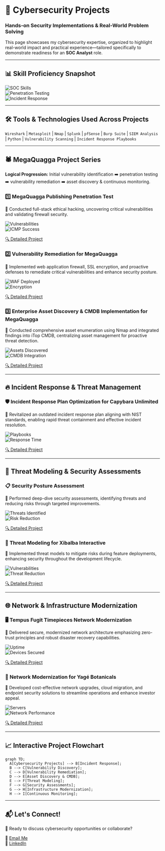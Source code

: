 # 🚀 **Cybersecurity Projects**  
### **Hands-on Security Implementations & Real-World Problem Solving**  
This page showcases my cybersecurity expertise, organized to highlight real-world impact and practical experience—tailored specifically to demonstrate readiness for an **SOC Analyst** role.

---

## 📊 **Skill Proficiency Snapshot**
![SOC Skills](https://img.shields.io/badge/SOC%20Skills-Advanced-2A9D8F)  
![Penetration Testing](https://img.shields.io/badge/Pen%20Testing-Intermediate-264653)  
![Incident Response](https://img.shields.io/badge/IR-Expert-2A9D8F)

---

## 🛠️ **Tools & Technologies Used Across Projects**
`Wireshark` | `Metasploit` | `Nmap` | `Splunk` | `pfSense` | `Burp Suite` | `SIEM Analysis` | `Python` | `Vulnerability Scanning` | `Incident Response Playbooks`

---

## 🕷️ **MegaQuagga Project Series**
**Logical Progression:** Initial vulnerability identification ➡️ penetration testing ➡️ vulnerability remediation ➡️ asset discovery & continuous monitoring.

### 1️⃣ **MegaQuagga Publishing Penetration Test**  
🔹 Conducted full-stack ethical hacking, uncovering critical vulnerabilities and validating firewall security.

![Vulnerabilities](https://img.shields.io/badge/Vulnerabilities%20Identified-5+-2A9D8F)  
![ICMP Success](https://img.shields.io/badge/ICMP%20Success%20Rate-100%25%20Restored-264653)

[🔍 Detailed Project](projects/MegaQuagga_pentesting_report_preparation.md)

### 2️⃣ **Vulnerability Remediation for MegaQuagga**  
🔹 Implemented web application firewall, SSL encryption, and proactive defenses to remediate critical vulnerabilities and enhance security posture.

![WAF Deployed](https://img.shields.io/badge/WAF%20Deployment-Completed-2A9D8F)  
![Encryption](https://img.shields.io/badge/Traffic%20Encryption-Enabled-264653)

[🔍 Detailed Project](projects/Vulnerability%20Remediation%20for%20MegaQuagga.md)

### 3️⃣ **Enterprise Asset Discovery & CMDB Implementation for MegaQuagga**
🔹 Conducted comprehensive asset enumeration using Nmap and integrated findings into iTop CMDB, centralizing asset management for proactive threat detection.

![Assets Discovered](https://img.shields.io/badge/Assets%20Discovered-30+-2A9D8F)  
![CMDB Integration](https://img.shields.io/badge/CMDB%20Integration-iTop-264653)

[🔍 Detailed Project](projects/enterprise_asset_discovery.md)

---

## 🔥 **Incident Response & Threat Management**  
### 🛡️ **Incident Response Plan Optimization for Capybara Unlimited**  
🔹 Revitalized an outdated incident response plan aligning with NIST standards, enabling rapid threat containment and effective incident resolution.

![Playbooks](https://img.shields.io/badge/Playbooks%20Developed-3+-2A9D8F)  
![Response Time](https://img.shields.io/badge/Response%20Time-30%25%20Improvement-264653)

[🔍 Detailed Project](projects/IRP_review_capybara_unlimited.md)

---

## 🎯 **Threat Modeling & Security Assessments**  
### 📋 **Security Posture Assessment**  
🔹 Performed deep-dive security assessments, identifying threats and reducing risks through targeted improvements.

![Threats Identified](https://img.shields.io/badge/Threats%20Identified-12+-2A9D8F)  
![Risk Reduction](https://img.shields.io/badge/Risk%20Reduction-25%25-264653)

[🔍 Detailed Project](projects/assess-business-security-posture.md)

### 🎯 **Threat Modeling for Xibalba Interactive**  
🔹 Implemented threat models to mitigate risks during feature deployments, enhancing security throughout the development lifecycle.

![Vulnerabilities](https://img.shields.io/badge/Vulnerabilities%20Identified-8+-2A9D8F)  
![Threat Reduction](https://img.shields.io/badge/Threat%20Surface-20%25%20Reduction-264653)

[🔍 Detailed Project](projects/threat_modeling_for_xibalba_interactive.md)

---

## 🌐 **Network & Infrastructure Modernization**  
### 🖥️ **Tempus Fugit Timepieces Network Modernization**  
🔹 Delivered secure, modernized network architecture emphasizing zero-trust principles and robust disaster recovery capabilities.

![Uptime](https://img.shields.io/badge/Uptime%20Improvement-98%25-2A9D8F)  
![Devices Secured](https://img.shields.io/badge/Devices%20Secured-50+-264653)

[🔍 Detailed Project](projects/tempus_fugit_network.md)

### 🌿 **Network Modernization for Yagé Botanicals**  
🔹 Developed cost-effective network upgrades, cloud migration, and endpoint security solutions to streamline operations and enhance investor appeal.

![Servers](https://img.shields.io/badge/Servers%20Consolidated-12+-2A9D8F)  
![Network Performance](https://img.shields.io/badge/Network%20Performance-40%25%20Improvement-264653)

[🔍 Detailed Project](projects/network_hardening_Yage_Botanicals.md)

---

## 📈 **Interactive Project Flowchart**
```mermaid
graph TD;
  A[Cybersecurity Projects] --> B[Incident Response];
  B --> C[Vulnerability Discovery];
  C --> D[Vulnerability Remediation];
  D --> E[Asset Discovery & CMDB];
  E --> F[Threat Modeling];
  F --> G[Security Assessments];
  G --> H[Infrastructure Modernization];
  H --> I[Continuous Monitoring];
```

---

## 📬 **Let's Connect!**  
🚀 Ready to discuss cybersecurity opportunities or collaborate?

📧 [Email Me](mailto:kylegill30@yahoo.com)  
🔗 [LinkedIn](https://www.linkedin.com/in/kylesportfolio/)
